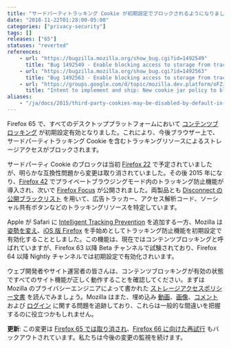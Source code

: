 ```yaml
---
title: "サードパーティトラッキング Cookie が初期設定でブロックされるようになりました"
date: "2018-11-22T01:28:00-05:00"
categories: ["privacy-security"]
tags: []
releases: ["65"]
statuses: "reverted"
references:
    - url: "https://bugzilla.mozilla.org/show_bug.cgi?id=1492549"
      title: "Bug 1492549 - Enable blocking access to storage from tracking resources by default on all desktop platforms"
    - url: "https://bugzilla.mozilla.org/show_bug.cgi?id=1492563"
      title: "Bug 1492563 - Enable blocking access to storage from tracking resources by default on all desktop platforms on Nightly"
    - url: "https://groups.google.com/d/topic/mozilla.dev.platform/oFZivEmLC40/discussion"
      title: "Intent to implement and ship: New cookie jar policy to block storage access from tracking resources"
aliases:
    - "/ja/docs/2015/third-party-cookies-may-be-disabled-by-default-in-the-future/"
---
```

Firefox 65 で、すべてのデスクトッププラットフォームにおいて [コンテンツブロッキング](https://support.mozilla.org/kb/content-blocking) が初期設定有効となりました。これにより、今後ブラウザー上で、サードパーティトラッキング Cookie を含むトラッキングリソースによるストレージアクセスがブロックされます。

サードパーティ Cookie のブロックは当初 [Firefox 22](https://www.fxsitecompat.dev/ja/docs/2013/third-party-cookies-are-blocked-by-default/) で予定されていましたが、明らかな互換性問題から変更は取り消されていました。その後 2015 年になり、[Firefox 42](https://www.fxsitecompat.dev/ja/docs/2015/private-browsing-now-comes-with-tracking-protection/) でプライベートブラウジングモード内のトラッキング防止機能が導入され、次いで [Firefox Focus](https://blog.mozilla.org/blog/2015/12/07/focus-by-firefox-content-blocking-for-the-open-web/) が公開されました。両製品とも [Disconnect の公開ブラックリスト](https://github.com/disconnectme/disconnect-tracking-protection) を用いて、広告トラッカー、アクセス解析コード、ソーシャル共有ボタンなどのトラッキングリソースを特定しています。

Apple が Safari に [Intelligent Tracking Prevention](https://webkit.org/blog/7675/intelligent-tracking-prevention/) を追加する一方、Mozilla は [姿勢を変え](https://blog.mozilla.org/futurereleases/2018/08/30/changing-our-approach-to-anti-tracking/)、[iOS 版 Firefox](https://blog.mozilla.org/blog/2018/04/12/latest-firefox-for-ios-now-available-with-tracking-protection-by-default/) を手始めとしてトラッキング防止機能を初期設定で有効化することとしました。この機能は、現在ではコンテンツブロッキングと呼ばれていますが、Firefox 63 以降 Beta チャンネルで試験されており、Firefox 64 以降 Nightly チャンネルでは初期設定で有効化されいます。

ウェブ開発者やサイト運営者の皆さんは、コンテンツブロッキングが有効の状態ですべてのサイト機能が正しく動作することを確認してください。まずは Mozilla のプライバシーエンジニアによって書かれた [ストレージアクセスポリシー文書](https://developer.mozilla.org/docs/Mozilla/Firefox/Privacy/Storage_access_policy) を読んでみましょう。Mozilla はまた、埋め込み [動画](https://bugzilla.mozilla.org/showdependencytree.cgi?id=1400025)、[画像](https://bugzilla.mozilla.org/showdependencytree.cgi?id=1470301)、[コメント](https://bugzilla.mozilla.org/showdependencytree.cgi?id=1486425) および [ログイン](https://bugzilla.mozilla.org/showdependencytree.cgi?id=1470298) に関する問題を追跡しており、これらは一般的な間違いを把握するのに役立つかもしれません。

**更新**: この変更は [Firefox 65 では取り消され](https://bugzilla.mozilla.org/show_bug.cgi?id=1514853)、[Firefox 66 に向けた再試行](https://bugzilla.mozilla.org/show_bug.cgi?id=1525727) もバックアウトされています。私たちは今後の変更の監視を続けます。
